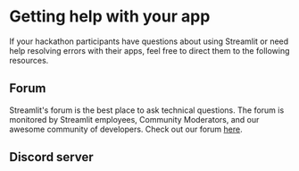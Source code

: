 # Getting help with your app

If your hackathon participants have questions about using Streamlit or need help resolving errors with their apps, feel free to direct them to the following resources.

## Forum
Streamlit's forum is the best place to ask technical questions. The forum is monitored by Streamlit employees, Community Moderators, and our awesome community of developers. Check out our forum [here](https://discuss.streamlit.io/).

## Discord server
